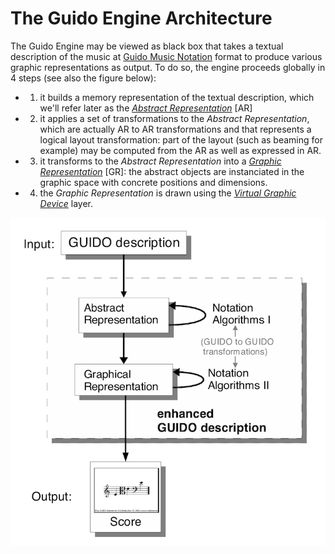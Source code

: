 # The Guido Engine Architecture

The Guido Engine may be viewed as black box that takes a textual description of the music at [Guido Music Notation](https://guidodoc.grame.fr/) format to produce various graphic representations as output. 
To do so, the engine proceeds globally in 4 steps (see also the figure below):

- 1) it builds a memory representation of the textual description, which we'll refer later as the [_Abstract Representation_](/internals/arclasses/) [AR]
- 2) it applies a set of transformations to the _Abstract Representation_, which are actually AR to AR transformations and that represents a logical layout transformation: part of the layout (such as beaming for example) may be computed from the AR as well as expressed in AR.
- 3) it transforms to the _Abstract Representation_ into a [_Graphic Representation_](/internals/grclasses/) [GR]: the abstract objects are instanciated in the graphic space with concrete positions and dimensions.
- 4) the _Graphic Representation_ is drawn using the [_Virtual Graphic Device_](/internals/vgdevice/) layer.

![architecture](../rsrc/transforms.png)
